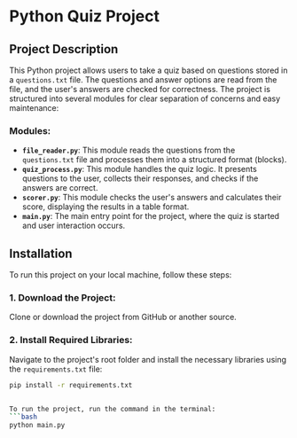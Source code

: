 # Python Quiz Project

## Project Description

This Python project allows users to take a quiz based on questions stored in a `questions.txt` file. The questions and answer options are read from the file, and the user's answers are checked for correctness. The project is structured into several modules for clear separation of concerns and easy maintenance:

### Modules:

- **`file_reader.py`**: This module reads the questions from the `questions.txt` file and processes them into a structured format (blocks).
- **`quiz_process.py`**: This module handles the quiz logic. It presents questions to the user, collects their responses, and checks if the answers are correct.
- **`scorer.py`**: This module checks the user's answers and calculates their score, displaying the results in a table format.
- **`main.py`**: The main entry point for the project, where the quiz is started and user interaction occurs.

## Installation

To run this project on your local machine, follow these steps:

### 1. Download the Project:

Clone or download the project from GitHub or another source.

### 2. Install Required Libraries:

Navigate to the project's root folder and install the necessary libraries using the `requirements.txt` file:

   ```bash
   pip install -r requirements.txt


To run the project, run the command in the terminal:
   ```bash
   python main.py